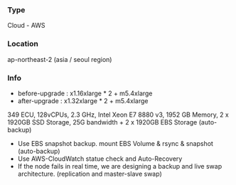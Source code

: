 ### Type
Cloud - AWS

### Location
ap-northeast-2 (asia / seoul region)

### Info
+ before\-upgrade : x1.16xlarge \* 2 \+ m5.4xlarge
+ after\-upgrade : x1.32xlarge \* 2 \+ m5.4xlarge

349 ECU, 128vCPUs, 2.3 GHz, Intel Xeon E7 8880 v3, 1952 GB Memory, 2 x 1920GB SSD Storage, 25G bandwidth + 2 x 1920GB EBS Storage (auto-backup)

+ Use EBS snapshot backup. mount EBS Volume & rsync & snapshot (auto-backup)
+ Use AWS-CloudWatch statue check and Auto-Recovery
+ If the node fails in real time, we are designing a backup and live swap architecture. (replication and master-slave swap)
